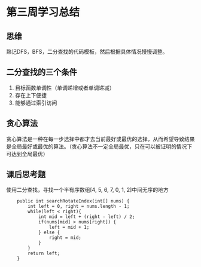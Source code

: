 # 第三周学习总结

## 思维

熟记DFS，BFS，二分查找的代码模板，然后根据具体情况慢慢调整。

## 二分查找的三个条件

1. 目标函数单调性（单调递增或者单调递减）
2. 存在上下便捷
3. 能够通过索引访问

## 贪心算法

贪心算法是一种在每一步选择中都才去当前最好或最优的选择，从而希望导致结果是全局最好或最优的算法。（贪心算法不一定全局最优，只在可以被证明的情况下可达到全局最优）

## 课后思考题

使用二分查找，寻找一个半有序数组[4, 5, 6, 7, 0, 1, 2]中间无序的地方

```
    public int searchRotateIndex(int[] nums) {
        int left = 0, right = nums.length - 1;
        while(left < right){
            int mid = left + (right - left) / 2;
            if(nums[mid] > nums[right]) {
                left = mid + 1;
            } else {
                right = mid;
            }
        }
        return left;
    }
```


  

